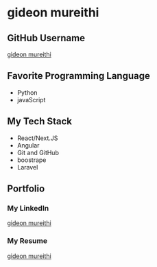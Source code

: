 # gideon mureithi

## GitHub Username
[gideon mureithi](https://github.com/Websitedev001)

## Favorite Programming Language

- Python
- javaScript


## My Tech Stack

- React/Next.JS
- Angular
- Git and GitHub
- boostrape
- Laravel

## Portfolio

### My LinkedIn
[gideon mureithi ](https://www.linkedin.com/in/gideon-mureithi-48b53a23b/)

### My Resume
[gideon mureithi](https://www.dropbox.com/scl/fi/3uy3n9adhv2jdezfv9579/CURRICULUM-VITAE-CV.paper?rlkey=3t42pp8zgs56hagon4udgvtz4&dl=0)

